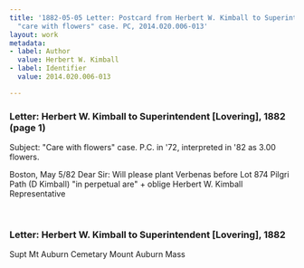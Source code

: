 ```yaml
---
title: '1882-05-05 Letter: Postcard from Herbert W. Kimball to Superintendent [Lovering],
  "care with flowers" case. PC, 2014.020.006-013'
layout: work
metadata:
- label: Author
  value: Herbert W. Kimball
- label: Identifier
  value: 2014.020.006-013

---
```

<div class="pages">
<div id="page-1484749">
<h3><a name="page-1484749">Letter: Herbert W. Kimball to Superintendent [Lovering], 1882 (page 1)</a></h3>
<div class="page-content">
<p>Subject: "Care with flowers" case.  P.C. in '72, interpreted in '82 as 3.00 flowers.</p>
<p>Boston, May 5/82<span class='line-break'> </span>Dear Sir:<span class='line-break'> </span>Will please plant Verbenas before Lot 874 Pilgri Path (D Kimball) "in perpetual are"<span class='line-break'> </span>+ oblige<span class='line-break'> </span>Herbert W. Kimball<span class='line-break'> </span>Representative</p>
</div>
</div>
<br />
<div id="page-1484750">
<h3><a name="page-1484750">Letter: Herbert W. Kimball to Superintendent [Lovering], 1882</a></h3>
<div class="page-content">
<p>Supt Mt Auburn Cemetary<span class='line-break'> </span>Mount Auburn <span class='line-break'> </span>Mass<span class='line-break'> </span></p>
</div>
</div>
<br />
</div>
